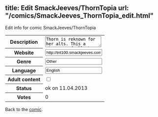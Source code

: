title: Edit SmackJeeves/ThornTopia
url: "/comics/SmackJeeves_ThornTopia_edit.html"
---
Edit info for comic SmackJeeves/ThornTopia

<form name="comic" action="http://gaepostmail.appengine.com/comic" name="post">
<table class="comicinfo">
<tr>
<th>Description</th><td><textarea name="description">Thorn is reknown for her alts. This a showcase of all the ones she's got! This series is now completed! Many thanks to all the contributors and followers for sticking around!</textarea></td>
</tr>
<tr>
<th>Website</th><td><input type="text" name="url" value="http://tnt100.smackjeeves.com/comics/"/></td>
</tr>
<tr>
<th>Genre</th><td><input type="text" name="genre" value="Other"/></td>
</tr>
<tr>
<th>Language</th><td><input type="text" name="language" value="English"/></td>
</tr>
<tr>
<th>Adult content</th><td><input type="checkbox" name="adult" value="adult" /></td>
</tr>
<tr>
<th>Status</th><td>ok on 11.04.2013</td>
</tr>
<tr>
<th>Votes</th><td>0</div></td>
</tr>
</table>
</form>

Back to the [comic](/comics/SmackJeeves_ThornTopia.html).

